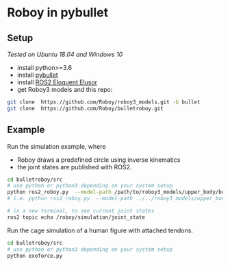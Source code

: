 # Roboy in pybullet

## Setup 
*Tested on Ubuntu 18.04 and Windows 10*
- install python>=3.6
- install [pybullet](https://github.com/bulletphysics/bullet3/blob/master/README.md#pybullet)
- install [ROS2 Eloquent Elusor](https://index.ros.org/doc/ros2/Installation/Eloquent/)
- get Roboy3 models and this repo:
```bash
git clone  https://github.com/Roboy/roboy3_models.git -b bullet
git clone  https://github.com/Roboy/bulletroboy.git
```

## Example
Run the simulation example, where 
- Roboy draws a predefined circle using inverse kinematics 
- the joint states are published with ROS2.
```bash
cd bulletroboy/src
# use python or python3 depending on your system setup
python ros2_roboy.py  --model-path /path/to/roboy3_models/upper_body/bullet.urdf
# i.e. python ros2_roboy.py  --model-path ../../roboy3_models/upper_body/bullet.urdf

# in a new terminal, to see current joint states
ros2 topic echo /roboy/simulation/joint_state
```

Run the cage simulation of a human figure with attached tendons.
```bash
cd bulletroboy/src
# use python or python3 depending on your system setup
python exoforce.py
```
